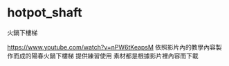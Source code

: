 # hotpot_shaft
火鍋下樓梯

https://www.youtube.com/watch?v=nPW6tKeapsM
依照影片內的教學內容製作而成的陽春火鍋下樓梯
提供練習使用
素材都是根據影片裡內容而下載
